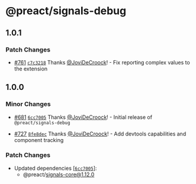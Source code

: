 # @preact/signals-debug

## 1.0.1

### Patch Changes

- [#761](https://github.com/preactjs/signals/pull/761) [`c7c3218`](https://github.com/preactjs/signals/commit/c7c32180008d583b2ef490fab05e84bd99d1c51e) Thanks [@JoviDeCroock](https://github.com/JoviDeCroock)! - Fix reporting complex values to the extension

## 1.0.0

### Minor Changes

- [#681](https://github.com/preactjs/signals/pull/681) [`6cc7005`](https://github.com/preactjs/signals/commit/6cc700595278d241f276c40dd0ecf162c9e432d8) Thanks [@JoviDeCroock](https://github.com/JoviDeCroock)! - Initial release of `@preact/signals-debug`

- [#727](https://github.com/preactjs/signals/pull/727) [`8fe8dec`](https://github.com/preactjs/signals/commit/8fe8decd9b5c6c4fd5b357730838eda030c25ae2) Thanks [@JoviDeCroock](https://github.com/JoviDeCroock)! - Add devtools capabilities and component tracking

### Patch Changes

- Updated dependencies [[`6cc7005`](https://github.com/preactjs/signals/commit/6cc700595278d241f276c40dd0ecf162c9e432d8)]:
  - @preact/signals-core@1.12.0
